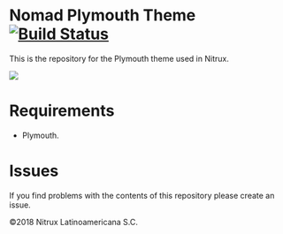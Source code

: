 # Nomad Plymouth Theme [![Build Status](https://travis-ci.org/Nitrux/nitrux-plymouth-theme.svg?branch=master)](https://travis-ci.org/nomad-desktop/nitrux-plymouth-theme)

This is the repository for the Plymouth theme used in Nitrux.

![](https://i.imgur.com/umrEJe8.png)

# Requirements
- Plymouth.

# Issues
If you find problems with the contents of this repository please create an issue.

©2018 Nitrux Latinoamericana S.C.

